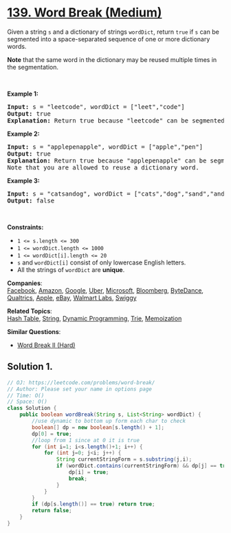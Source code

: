 # [139. Word Break (Medium)](https://leetcode.com/problems/word-break/)

<p>Given a string <code>s</code> and a dictionary of strings <code>wordDict</code>, return <code>true</code> if <code>s</code> can be segmented into a space-separated sequence of one or more dictionary words.</p>

<p><strong>Note</strong> that the same word in the dictionary may be reused multiple times in the segmentation.</p>

<p>&nbsp;</p>
<p><strong>Example 1:</strong></p>

<pre><strong>Input:</strong> s = "leetcode", wordDict = ["leet","code"]
<strong>Output:</strong> true
<strong>Explanation:</strong> Return true because "leetcode" can be segmented as "leet code".
</pre>

<p><strong>Example 2:</strong></p>

<pre><strong>Input:</strong> s = "applepenapple", wordDict = ["apple","pen"]
<strong>Output:</strong> true
<strong>Explanation:</strong> Return true because "applepenapple" can be segmented as "apple pen apple".
Note that you are allowed to reuse a dictionary word.
</pre>

<p><strong>Example 3:</strong></p>

<pre><strong>Input:</strong> s = "catsandog", wordDict = ["cats","dog","sand","and","cat"]
<strong>Output:</strong> false
</pre>

<p>&nbsp;</p>
<p><strong>Constraints:</strong></p>

<ul>
	<li><code>1 &lt;= s.length &lt;= 300</code></li>
	<li><code>1 &lt;= wordDict.length &lt;= 1000</code></li>
	<li><code>1 &lt;= wordDict[i].length &lt;= 20</code></li>
	<li><code>s</code> and <code>wordDict[i]</code> consist of only lowercase English letters.</li>
	<li>All the strings of <code>wordDict</code> are <strong>unique</strong>.</li>
</ul>

**Companies**:  
[Facebook](https://leetcode.com/company/facebook), [Amazon](https://leetcode.com/company/amazon), [Google](https://leetcode.com/company/google), [Uber](https://leetcode.com/company/uber), [Microsoft](https://leetcode.com/company/microsoft), [Bloomberg](https://leetcode.com/company/bloomberg), [ByteDance](https://leetcode.com/company/bytedance), [Qualtrics](https://leetcode.com/company/qualtrics), [Apple](https://leetcode.com/company/apple), [eBay](https://leetcode.com/company/ebay), [Walmart Labs](https://leetcode.com/company/walmart-labs), [Swiggy](https://leetcode.com/company/swiggy)

**Related Topics**:  
[Hash Table](https://leetcode.com/tag/hash-table/), [String](https://leetcode.com/tag/string/), [Dynamic Programming](https://leetcode.com/tag/dynamic-programming/), [Trie](https://leetcode.com/tag/trie/), [Memoization](https://leetcode.com/tag/memoization/)

**Similar Questions**:

- [Word Break II (Hard)](https://leetcode.com/problems/word-break-ii/)

## Solution 1.

```java
// OJ: https://leetcode.com/problems/word-break/
// Author: Please set your name in options page
// Time: O()
// Space: O()
class Solution {
    public boolean wordBreak(String s, List<String> wordDict) {
        //use dynamic to bottom up form each char to check
        boolean[] dp = new boolean[s.length() + 1];
        dp[0] = true;
        //loop from 1 since at 0 it is true
        for (int i=1; i<s.length()+1; i++) {
            for (int j=0; j<i; j++) {
                String currentStringForm = s.substring(j,i);
                if (wordDict.contains(currentStringForm) && dp[j] == true) {
                    dp[i] = true;
                    break;
                }
            }
        }
        if (dp[s.length()] == true) return true;
        return false;
    }
}
```
